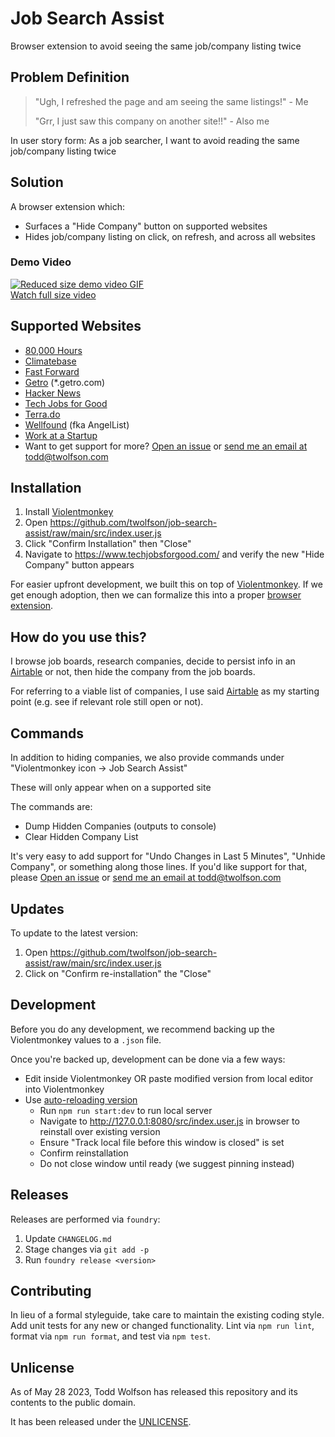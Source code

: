 # Job Search Assist
Browser extension to avoid seeing the same job/company listing twice

## Problem Definition
> "Ugh, I refreshed the page and am seeing the same listings!" - Me
>
> "Grr, I just saw this company on another site!!" - Also me

In user story form: As a job searcher, I want to avoid reading the same job/company listing twice

## Solution
A browser extension which:
- Surfaces a "Hide Company" button on supported websites
- Hides job/company listing on click, on refresh, and across all websites

### Demo Video
[![Reduced size demo video GIF](https://i.imgur.com/sd4QH0Z.gif)](https://imgur.com/m8ocwXx)
<br/>
[Watch full size video](https://imgur.com/m8ocwXx)
<!-- Full album: https://imgur.com/a/j81PXQu -->

## Supported Websites
- [80,000 Hours][]
- [Climatebase][]
- [Fast Forward][]
- [Getro][] (\*.getro.com)
- [Hacker News][]
- [Tech Jobs for Good][]
- [Terra.do][]
- [Wellfound][] (fka AngelList)
- [Work at a Startup][]
- Want to get support for more? [Open an issue][] or [send me an email at todd@twolfson.com](mailto:todd@twolfson.com)

[80,000 Hours]: https://jobs.80000hours.org/
[Climatebase]: https://climatebase.org/
[Fast Forward]: https://jobs.ffwd.org/
[Hacker News]: https://hn.algolia.com/?dateRange=pastMonth&page=0&prefix=true&query=%22Ask%20HN%3A%20Who%20is%20hiring%3F%22&sort=byPopularity&type=story
[Getro]: https://www.getro.com/
[Tech Jobs for Good]: https://www.techjobsforgood.com/
[Terra.do]: https://terra.do/
[Wellfound]: https://wellfound.com/
[Work at a Startup]: https://www.workatastartup.com/
[Open an issue]: https://github.com/twolfson/job-search-assist/issues

## Installation
1. Install [Violentmonkey][]
2. Open <https://github.com/twolfson/job-search-assist/raw/main/src/index.user.js>
3. Click "Confirm Installation" then "Close"
4. Navigate to <https://www.techjobsforgood.com/> and verify the new "Hide Company" button appears

For easier upfront development, we built this on top of [Violentmonkey][]. If we get enough adoption, then we can formalize this into a proper [browser extension][].

[Violentmonkey]: https://violentmonkey.github.io/get-it/
[browser extension]: https://developer.mozilla.org/en-US/docs/Mozilla/Add-ons/WebExtensions

## How do you use this?
I browse job boards, research companies, decide to persist info in an [Airtable][] or not, then hide the company from the job boards.

For referring to a viable list of companies, I use said [Airtable][] as my starting point (e.g. see if relevant role still open or not).

[Airtable]: https://airtable.com/

## Commands
In addition to hiding companies, we also provide commands under "Violentmonkey icon -> Job Search Assist"

These will only appear when on a supported site

The commands are:

- Dump Hidden Companies (outputs to console)
- Clear Hidden Company List

It's very easy to add support for "Undo Changes in Last 5 Minutes", "Unhide Company", or something along those lines. If you'd like support for that, please [Open an issue][] or [send me an email at todd@twolfson.com](mailto:todd@twolfson.com)

## Updates
To update to the latest version:

1. Open <https://github.com/twolfson/job-search-assist/raw/main/src/index.user.js>
2. Click on "Confirm re-installation" the "Close"

## Development
Before you do any development, we recommend backing up the Violentmonkey values to a `.json` file.

Once you're backed up, development can be done via a few ways:

- Edit inside Violentmonkey OR paste modified version from local editor into Violentmonkey
- Use [auto-reloading version][vm-editing]
    - Run `npm run start:dev` to run local server
    - Navigate to <http://127.0.0.1:8080/src/index.user.js> in browser to reinstall over existing version
    - Ensure "Track local file before this window is closed" is set
    - Confirm reinstallation
    - Do not close window until ready (we suggest pinning instead)

[vm-editing]: https://violentmonkey.github.io/posts/how-to-edit-scripts-with-your-favorite-editor/

## Releases
Releases are performed via `foundry`:

1. Update `CHANGELOG.md`
2. Stage changes via `git add -p`
3. Run `foundry release <version>`

## Contributing
In lieu of a formal styleguide, take care to maintain the existing coding style. Add unit tests for any new or changed functionality. Lint via `npm run lint`, format via `npm run format`, and test via `npm test`.

## Unlicense
As of May 28 2023, Todd Wolfson has released this repository and its contents to the public domain.

It has been released under the [UNLICENSE][].

[UNLICENSE]: UNLICENSE
